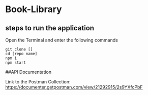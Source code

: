 # Book-Library

## steps to run the application
Open the Terminal and enter the following commands
```
git clone [] 
cd [repo name]
npm i
npm start
```

##API Documentation

Link to the Postman Collection:
https://documenter.getpostman.com/view/21292915/2s9YXfcPbF 
